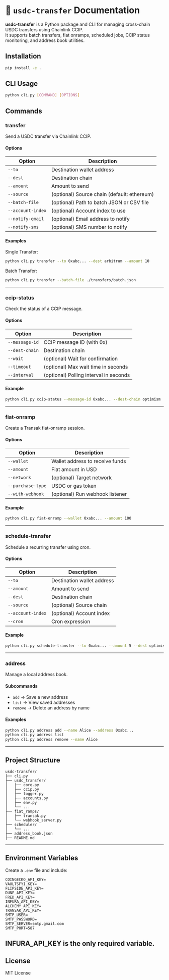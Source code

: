 # 🔁 `usdc-transfer` Documentation

**usdc-transfer** is a Python package and CLI for managing cross-chain USDC transfers using Chainlink CCIP.  
It supports batch transfers, fiat onramps, scheduled jobs, CCIP status monitoring, and address book utilities.

## Installation

```bash
pip install -e .
```

## CLI Usage

```bash
python cli.py [COMMAND] [OPTIONS]
```

## Commands

### transfer

Send a USDC transfer via Chainlink CCIP.

#### Options

| Option           | Description                                 |
|------------------|---------------------------------------------|
| `--to`           | Destination wallet address                  |
| `--dest`         | Destination chain                           |
| `--amount`       | Amount to send                              |
| `--source`       | (optional) Source chain (default: ethereum) |
| `--batch-file`   | (optional) Path to batch JSON or CSV file   |
| `--account-index`| (optional) Account index to use             |
| `--notify-email` | (optional) Email address to notify          |
| `--notify-sms`   | (optional) SMS number to notify             |

#### Examples

Single Transfer:

```bash
python cli.py transfer --to 0xabc... --dest arbitrum --amount 10
```

Batch Transfer:

```bash
python cli.py transfer --batch-file ./transfers/batch.json
```

---

### ccip-status

Check the status of a CCIP message.

#### Options

| Option         | Description                             |
|----------------|-----------------------------------------|
| `--message-id` | CCIP message ID (with 0x)               |
| `--dest-chain` | Destination chain                       |
| `--wait`       | (optional) Wait for confirmation        |
| `--timeout`    | (optional) Max wait time in seconds     |
| `--interval`   | (optional) Polling interval in seconds  |

#### Example

```bash
python cli.py ccip-status --message-id 0xabc... --dest-chain optimism
```

---

### fiat-onramp

Create a Transak fiat-onramp session.

#### Options

| Option           | Description                        |
|------------------|------------------------------------|
| `--wallet`       | Wallet address to receive funds    |
| `--amount`       | Fiat amount in USD                 |
| `--network`      | (optional) Target network          |
| `--purchase-type`| USDC or gas token                  |
| `--with-webhook` | (optional) Run webhook listener    |

#### Example

```bash
python cli.py fiat-onramp --wallet 0xabc... --amount 100
```

---

### schedule-transfer

Schedule a recurring transfer using cron.

#### Options

| Option           | Description                         |
|------------------|-------------------------------------|
| `--to`           | Destination wallet address          |
| `--amount`       | Amount to send                      |
| `--dest`         | Destination chain                   |
| `--source`       | (optional) Source chain             |
| `--account-index`| (optional) Account index            |
| `--cron`         | Cron expression                     |

#### Example

```bash
python cli.py schedule-transfer --to 0xabc... --amount 5 --dest optimism --cron "0 9 * * *"
```

---

### address

Manage a local address book.

#### Subcommands

- `add` → Save a new address
- `list` → View saved addresses
- `remove` → Delete an address by name

#### Examples

```bash
python cli.py address add --name Alice --address 0xabc...
python cli.py address list
python cli.py address remove --name Alice
```

---

## Project Structure

```
usdc-transfer/
├── cli.py
├── usdc_transfer/
│   ├── core.py
│   ├── ccip.py
│   ├── logger.py
│   ├── accounts.py
│   ├── env.py
│   └── ...
├── fiat_ramps/
│   ├── transak.py
│   └── webhook_server.py
├── scheduler/
│   └── ...
├── address_book.json
├── README.md
```

---

## Environment Variables

Create a `.env` file and include:

```
COINGECKO_API_KEY=
VAULTSFYI_KEY=
FLIPSIDE_API_KEY=
DUNE_API_KEY=
FRED_API_KEY=
INFURA_API_KEY=
ALCHEMY_API_KEY=
TRANSAK_API_KEY=
SMTP_USER=
SMTP_PASSWORD=
SMTP_SERVER=smtp.gmail.com
SMTP_PORT=587
```
INFURA_API_KEY is the only required variable.
---

## License

MIT License